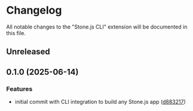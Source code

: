 # Changelog

All notable changes to the "Stone.js CLI" extension will be documented in this file.

## Unreleased

## 0.1.0 (2025-06-14)


### Features

* initial commit with CLI integration to build any Stone.js app ([d883217](https://github.com/stone-foundation/stone-js-cli/commit/d883217a34566f4a9acb464aed221a159a6d7dc1))

